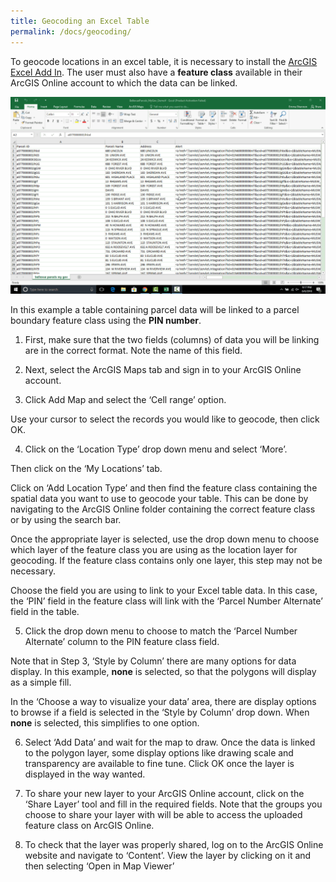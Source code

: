 ```yaml
---
title: Geocoding an Excel Table
permalink: /docs/geocoding/
---
```


To geocode locations in an excel table, it is necessary to install the [ArcGIS Excel Add In](https://doc.arcgis.com/en/maps-for-office/). The user must also have a **feature class** available in their ArcGIS Online account to which the data can be linked.

![alt text](./img/ExceltoParcelLayerDemoClip1.gif)

In this example a table containing parcel data will be linked to a parcel boundary feature class using the **PIN number**.

1. First, make sure that the two fields (columns) of data you will be linking are in the correct format. Note the name of this field.

2. Next, select the ArcGIS Maps tab and sign in to your ArcGIS Online account.

3. Click Add Map and select the ‘Cell range’ option.

Use your cursor to select the records you would like to geocode, then click OK.

4. Click on the ‘Location Type’ drop down menu and select ‘More’.

Then click on the ‘My Locations’ tab.

Click on ‘Add Location Type’ and then find the feature class containing the spatial data you want to use to geocode your table. This can be done by navigating to the ArcGIS Online folder containing the correct feature class or by using the search bar.

Once the appropriate layer is selected, use the drop down menu to choose which layer of the feature class you are using as the location layer for geocoding. If the feature class contains only one layer, this step may not be necessary.

Choose the field you are using to link to your Excel table data. In this case, the ‘PIN’ field in the feature class will link with the ‘Parcel Number Alternate’ field in the table.

5. Click the drop down menu to choose to match the ‘Parcel Number Alternate’ column to the PIN feature class field. 

Note that in Step 3, ‘Style by Column’ there are many options for data display. In this example, **none** is selected, so that the polygons will display as a simple fill. 

In the ‘Choose a way to visualize your data’ area, there are display options to browse if a field is selected in the ‘Style by Column’ drop down. When **none** is selected, this simplifies to one option.

6. Select ‘Add Data’ and wait for the map to draw. Once the data is linked to the polygon layer, some display options like drawing scale and transparency are available to fine tune. Click OK once the layer is displayed in the way wanted.

7. To share your new layer to your ArcGIS Online account, click on the ‘Share Layer’ tool and fill in the required fields. Note that the groups you choose to share your layer with will be able to access the uploaded feature class on ArcGIS Online.

8. To check that the layer was properly shared, log on to the ArcGIS Online website and navigate to ‘Content’. View the layer by clicking on it and then selecting ‘Open in Map Viewer’